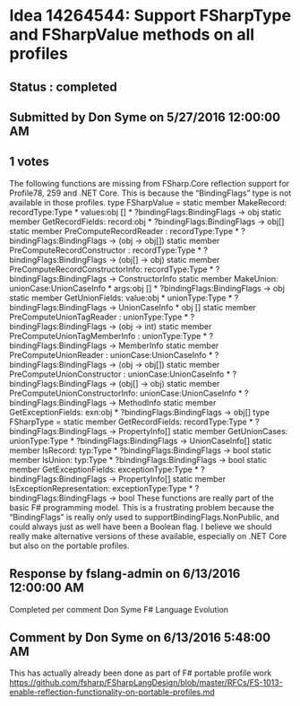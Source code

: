# Idea 14264544: Support FSharpType and FSharpValue methods on all profiles #

## Status : completed

## Submitted by Don Syme on 5/27/2016 12:00:00 AM

## 1 votes

The following functions are missing from FSharp.Core reflection support for Profile78, 259 and .NET Core. This is because the “BindingFlags” type is not available in those profiles.
type FSharpValue =
static member MakeRecord: recordType:Type * values:obj [] * ?bindingFlags:BindingFlags -> obj
static member GetRecordFields: record:obj * ?bindingFlags:BindingFlags -> obj[]
static member PreComputeRecordReader : recordType:Type * ?bindingFlags:BindingFlags -> (obj -> obj[])
static member PreComputeRecordConstructor : recordType:Type * ?bindingFlags:BindingFlags -> (obj[] -> obj)
static member PreComputeRecordConstructorInfo: recordType:Type * ?bindingFlags:BindingFlags -> ConstructorInfo
static member MakeUnion: unionCase:UnionCaseInfo * args:obj [] * ?bindingFlags:BindingFlags -> obj
static member GetUnionFields: value:obj * unionType:Type * ?bindingFlags:BindingFlags -> UnionCaseInfo * obj []
static member PreComputeUnionTagReader : unionType:Type * ?bindingFlags:BindingFlags -> (obj -> int)
static member PreComputeUnionTagMemberInfo : unionType:Type * ?bindingFlags:BindingFlags -> MemberInfo
static member PreComputeUnionReader : unionCase:UnionCaseInfo * ?bindingFlags:BindingFlags -> (obj -> obj[])
static member PreComputeUnionConstructor : unionCase:UnionCaseInfo * ?bindingFlags:BindingFlags -> (obj[] -> obj)
static member PreComputeUnionConstructorInfo: unionCase:UnionCaseInfo * ?bindingFlags:BindingFlags -> MethodInfo
static member GetExceptionFields: exn:obj * ?bindingFlags:BindingFlags -> obj[]
type FSharpType =
static member GetRecordFields: recordType:Type * ?bindingFlags:BindingFlags -> PropertyInfo[]
static member GetUnionCases: unionType:Type * ?bindingFlags:BindingFlags -> UnionCaseInfo[]
static member IsRecord: typ:Type * ?bindingFlags:BindingFlags -> bool
static member IsUnion: typ:Type * ?bindingFlags:BindingFlags -> bool
static member GetExceptionFields: exceptionType:Type * ?bindingFlags:BindingFlags -> PropertyInfo[]
static member IsExceptionRepresentation: exceptionType:Type * ?bindingFlags:BindingFlags -> bool
These functions are really part of the basic F# programming model. This is a frustrating problem because the “BindingFlags” is really only used to supportBindingFlags.NonPublic, and could always just as well have been a Boolean flag.
I believe we should really make alternative versions of these available, especially on .NET Core but also on the portable profiles.

## Response by fslang-admin on 6/13/2016 12:00:00 AM

Completed per comment
Don Syme
F# Language Evolution


## Comment by Don Syme on 6/13/2016 5:48:00 AM

This has actually already been done as part of F# portable profile work https://github.com/fsharp/FSharpLangDesign/blob/master/RFCs/FS-1013-enable-reflection-functionality-on-portable-profiles.md
